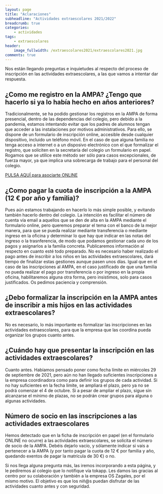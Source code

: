 ```yaml
---
layout: page
title: "Aclaraciones"
subheadline: "Actividades extraescolares 2021/2022"
breadcrumb: true
categories:
    - actividades
tags:
    - extraescolares
header:
    image_fullwidth: /extraescolares2021/extraescolares2021.jpg
comments: true
---
```

<!--more-->

Nos están llegando preguntas e inquietudes al respecto del proceso de inscripción en las actividades extraescolares, a las que vamos a intentar dar respuesta.

## ¿Como me registro en la AMPA? ¿Tengo que hacerlo si ya lo había hecho en años anteriores?
Tradicionalmente, se ha podido gestionar los registros en la AMPA de forma presencial, dentro de las dependencias del colegio, pero debido a la pandemia, estamos intentando evitar que los padres de alumnos tengan que acceder a las instalaciones por motivos administrativos. Para ello, se dispone de un formulario de inscripción online, accesible desde cualquier dispositivo, incluido un teléfono móvil. En el caso de que alguna familia no tenga acceso a internet o a un disposivo electrónico con el que formalizar el registro, que soliciten en la secretaría del colegio un formulario en papel. Rogamos que se utilice este método ser sólo para casos excepcionales, de fuerza mayor, ya que implica una sobrecarga de trabajo para el personal del colegio.

<a href="https://forms.gle/KxVE1c1tiFNN5abQA" target="_blank" class="button large radius alert">PULSA AQUÍ para asociarte ONLINE</a>

## ¿Como pagar la cuota de inscripción a la AMPA (12 € por año y familia)?
Pues aún estamos trabajando en hacerlo lo más simple posible, y evitando también hacerlo dentro del colegio. La intención es facilitar el número de cuenta vía email a aquellos que se den de alta en la AMPA mediante el formulario online, pero queremos preparar el tema con el banco de la mejor manera, para que se pueda realizar mediante transferencia o mediante ingreso en la oficina y determinar lo que hay que indicar en las notas del ingreso o la trasnferencia, de modo que podamos gestionar cada uno de los pagos y asignarlos a la familia concreta. Publicaremos información al respecto en cuanto esté todo preparado. No es necesario haber realizado el pago antes de inscribir a los niños en las actividades extraescolares, dará tiempo de finalizar estas gestiones aunque pasen unos días. Igual que en el caso de las inscripciones al AMPA, en el caso justificado de que una familia no pueda realizar el pago por transferencia o por ingreso en la propia oficina, habilitaremos alguna otra forma, pero insistimos, solo para casos justificados. Os pedimos paciencia y comprensión.

## ¿Debo formalizar la inscripción en la AMPA antes de inscribir a mis hijos en las actividades extraescolares?
No es necesario, lo más importante es formalizar las inscripciones en las actividades extraescolares, para que la empresa que las coordina pueda organizar los grupos cuanto antes.

## ¿Cuándo hay que presentar la inscripción en las actividades extraescolares?
Cuanto antes. Habíamos pensado poner como fecha límite en miércoles 29 de septiembre de 2021, pero aún no han llegado suficientes inscripciones a la empresa coordinadora como para definir los grupos de cada actividad. Si no hay suficientes en la fecha límite, se ampliará el plazo, pero ya no se podrá comenzar el 4 de octubre. Si a pesar de ampliar el plazo, sigue sin alcanzarse el mínimo de plazas, no se podrán crear grupos para alguna o algunas actividades. 

## Número de socio en las inscripciones a las actividades extraescolares
Hemos detectado que en la ficha de inscripción en papel (en el formulario ONLINE no ocurre) a las actividades extraescolares, se solicita el número de socio de la AMPA. Debéis dejarlo vacío, y sólamente indicar si vais a pertenecer a la AMPA (y por tanto pagar la cuota de 12 € por familia y año, quedando exentos de pagar la matrícula de 30 €) o no. 

Si nos llega alguna pregunta más, las iremos incorporando a esta página, y le pediremos al colegio que lo notifique vía tokapp. Les damos las gracias al centro por su colaboración y también a la empresa OS Zagales, por el mismo motivo. El objetivo es que los niñ@s puedan disfrutar de las actividades cuanto antes y con seguridad.